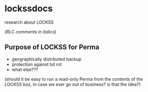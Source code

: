 lockssdocs
==========
research about LOCKSS

(_RLC comments in italics_)

Purpose of LOCKSS for Perma
---------------------------
-  geographically distributed backup
-  protection against bit rot
-  what else???

(should it be easy to run a read-only Perma from the contents of the LOCKSS box, in case we ever go out of business? is that the idea?)

